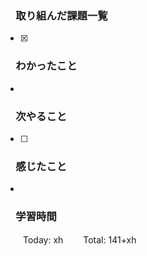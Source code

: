 ### 　取り組んだ課題一覧
- [x] 
### 　わかったこと
* 
### 　次やること
- [ ] 
### 　感じたこと
* 
### 　学習時間
　　Today: xh
　　Total: 141+xh
